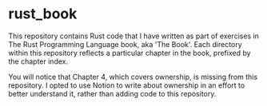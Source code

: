 # rust_book
This repository contains Rust code that I have written as part of exercises in The Rust Programming Language book, aka 'The Book'. Each directory within this repository reflects a particular chapter in the book, prefixed by the chapter index. 

You will notice that Chapter 4, which covers ownership, is missing from this repository. I opted to use Notion to write about ownership in an effort to better understand it, rather than adding code to this repository.
